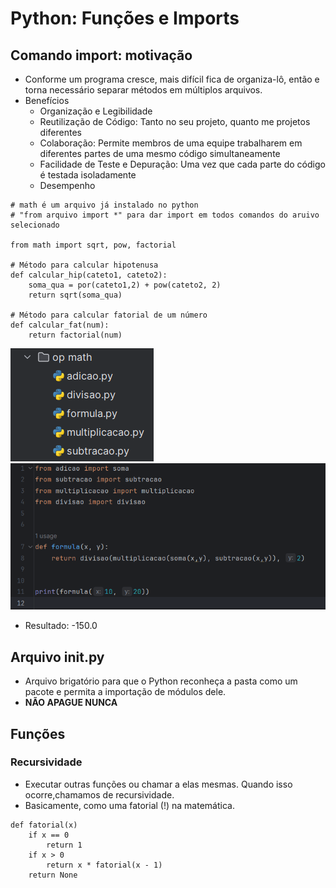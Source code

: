 # Python: Funções e Imports

## Comando import: motivação
- Conforme um programa cresce, mais difícil fica de organiza-lô, então e torna necessário separar métodos em múltiplos arquivos. 
- Benefícios
  - Organização e Legibilidade
  - Reutilização de Código: Tanto no seu projeto, quanto me projetos diferentes
  - Colaboração: Permite membros de uma equipe trabalharem em diferentes partes de uma mesmo código simultaneamente
  - Facilidade de Teste e Depuração: Uma vez que cada parte do código é testada isoladamente
  - Desempenho
````
# math é um arquivo já instalado no python
# "from arquivo import *" para dar import em todos comandos do aruivo selecionado

from math import sqrt, pow, factorial

# Método para calcular hipotenusa
def calcular_hip(cateto1, cateto2):
    soma_qua = por(cateto1,2) + pow(cateto2, 2)
    return sqrt(soma_qua)

# Método para calcular fatorial de um número
def calcular_fat(num):
    return factorial(num)
````
![](image.png)
![alt text](image-1.png)
- Resultado: -150.0
## Arquivo __init__.py
- Arquivo brigatório para que o Python reconheça a pasta como um pacote e permita a importação de módulos dele.
- **NÃO APAGUE NUNCA**

## Funções
### Recursividade
- Executar outras funções ou chamar a elas mesmas. Quando isso ocorre,chamamos de recursividade.
- Basicamente, como uma fatorial (!) na matemática.
````
def fatorial(x)
    if x == 0
        return 1
    if x > 0
        return x * fatorial(x - 1)
    return None
````
